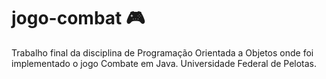 # jogo-combat 🎮
Trabalho final da disciplina de Programação Orientada a Objetos onde foi implementado o jogo Combate em Java. Universidade Federal de Pelotas.
